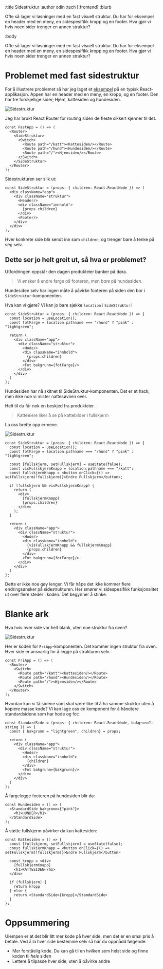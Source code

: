 :title Sidestruktur
:author odin
:tech [:frontend]
:blurb

Ofte så lager vi løsninger med en fast visuell struktur. Du har for eksempel en header med en meny, en sidespesifikk kropp og 
en footer. Hva gjør vi hvis noen sider trenger en annen struktur?

:body

Ofte så lager vi løsninger med en fast visuell struktur. Du har for eksempel en header med en meny, en sidespesifikk kropp og 
en footer. Hva gjør vi hvis noen sider trenger en annen struktur?

# Problemet med fast sidestruktur 
For å illustrere problemet så har jeg laget et [eksempel](https://github.com/Odinodin/react-wrap-or-not) 
på en typisk React-applikasjon. Appen har en header med en meny, en kropp, og en footer. Den har tre forskjellige sider; Hjem, kattesiden og hundesiden. 
 
![Sidestruktur](/images/blogg/sidestruktur.jpg)

Jeg har brukt React Router for routing siden de fleste sikkert kjenner til det.

```
const FastApp = () => (
  <Router>
    <SideStruktur>
      <Switch>
        <Route path="/katt"><Kattesiden/></Route>
        <Route path="/hund"><Hundesiden/></Route>
        <Route path="/"><Hjemsiden/></Route>
      </Switch>
    </SideStruktur>
  </Router>
);
```

Sidestrukturen ser slik ut:

```
const SideStruktur = (props: { children: React.ReactNode }) => (
  <div className="app">
    <div className="struktur">
      <Header/>
      <div className="innhold">
        {props.children}
      </div>
      <Footer/>
    </div>
  </div>
);
```

Hver konkrete side blir sendt inn som `children`, og trenger bare å tenke på seg selv. 

## Dette ser jo helt greit ut, så hva er problemet?

Utfordringen oppstår den dagen produkteier banker på døra.

> Vi ønsker å endre farge på footeren, men *bare* på hundesiden. 

Hundesiden selv har ingen måte å påvirke footeren på siden den bor i `SideStruktur`-komponenten. 

Hva kan vi gjøre? Vi kan jo bare sjekke `location` i `SideStruktur`!

```
const SideStruktur = (props: { children: React.ReactNode }) => {
  const location = useLocation();
  const fotFarge = location.pathname === "/hund" ? "pink" : "lightgreen";

  return (
    <div className="app">
      <div className="struktur">
        <Hode/>
        <div className="innhold">
          {props.children}
        </div>
        <Fot bakgrunn={fotFarge}/>
      </div>
    </div>
  )
};
```
Hundesiden har nå skitnet til SideStruktur-komponenten. Det er et hack, men ikke noe vi mister nattesøvnen over.

Helt til du får nok en beskjed fra produkteier. 

> Katteeiere liker å se på kattebilder i fullskjerm

La oss brette opp ermene.

![Sidestruktur](/images/blogg/fyll_skjermen.jpg)

```
const SideStruktur = (props: { children: React.ReactNode }) => {
  const location = useLocation();
  const fotFarge = location.pathname === "/hund" ? "pink" : "lightgreen";

  const [fullskjerm, setFullskjerm] = useState(false);
  const visFullskjermKnapp = location.pathname === "/katt";
  const fullskjermKnapp = <button onClick={() => setFullskjerm(!fullskjerm)}>Endre Fullskjerm</button>;

  if (fullskjerm && visFullskjermKnapp) {
    return (
      <div>
        {fullskjermKnapp}
        {props.children}
      </div>
    );
  }

  return (
    <div className="app">
      <div className="struktur">
        <Hode/>
        <div className="innhold">
          {visFullskjermKnapp && fullskjermKnapp}
          {props.children}
        </div>
        <Fot bakgrunn={fotFarge}/>
      </div>
    </div>
  )
};
``` 
 
Dette er ikke noe gøy lenger. Vi får håpe det ikke kommer flere endringsønsker på sidestrukturen. 
Her smører vi sidespesifikk funksjonalitet ut over flere steder i koden. Det begynner å stinke. 

# Blanke ark
Hva hvis hver side var helt blank, uten noe struktur fra oven? 

![Sidestruktur](/images/blogg/fast_til_fri.png)

Her er koden for `FriApp`-komponenten. Det kommer ingen struktur fra oven. Hver side er ansvarlig for å legge på strukturen selv.

```
const FriApp = () => (
  <Router>
    <Switch>
      <Route path="/katt"><Kattesiden/></Route>
      <Route path="/hund"><Hundesiden/></Route>
      <Route path="/"><Hjemsiden/></Route>
    </Switch>
  </Router>
);
``` 
Hvordan kan vi få sidene som skal være like til å ha samme struktur uten å kopiere masse kode? Vi kan lage oss en 
komponent for å håndtere standardsidene som har hode og fot:

```
const StandardSide = (props: { children: React.ReactNode, bakgrunn?: string }) => {
  const { bakgrunn = "lightgreen", children} = props;

  return (
    <div className="app">
      <div className="struktur">
        <Hode/>
        <div className="innhold">
          {children}
        </div>
        <Fot bakgrunn={bakgrunn}/>
      </div>
    </div>
  )
};
```

Å fargelegge footeren på hundesiden blir da:

```
const Hundesiden = () => (
  <StandardSide bakgrunn={"pink"}>
    <h1>HUNDER</h1>
  </StandardSide>
);
```

Å støtte fullskjerm påvirker da kun kattesiden:

```
const Kattesiden = () => {
  const [fullskjerm, setFullskjerm] = useState(false);
  const fullskjermKnapp = <button onClick={() => setFullskjerm(!fullskjerm)}>Endre Fullskjerm</button>

  const kropp = <div>
    {fullskjermKnapp}
    <h1>KATTESIDEN</h1>
  </div>

  if (fullskjerm) {
    return kropp
  } else {
    return <StandardSide>{kropp}</StandardSide>
  }
};
```

# Oppsummering
Ulempen er at det blir litt mer kode på hver side, men det er en smal pris å betale. Ved å la hver side bestemme selv
så har du oppnådd følgende:

* Mer forståelig kode. Du kan gå til en hvilken som helst side og finne koden til *hele* siden
* Lettere å tilpasse hver side, uten å påvirke andre
 
